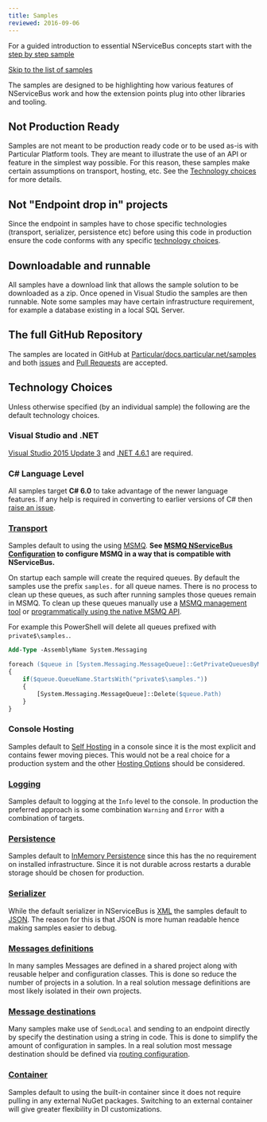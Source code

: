```yaml
---
title: Samples
reviewed: 2016-09-06
---
```


For a guided introduction to essential NServiceBus concepts start with the [step by step sample](/samples/step-by-step/)

[Skip to the list of samples](#related-samples)

The samples are designed to be highlighting how various features of NServiceBus work and how the extension points plug into other libraries and tooling.


## Not Production Ready

Samples are not meant to be production ready code or to be used as-is with Particular Platform tools. They are meant to illustrate the use of an API or feature in the simplest way possible. For this reason, these samples make certain assumptions on transport, hosting, etc. See the [Technology choices](#technology-choices) for more details.


## Not "Endpoint drop in" projects

Since the endpoint in samples have to chose specific technologies (transport, serializer, persistence etc) before using this code in production ensure the code conforms with any specific [technology choices](./endpoint-configuration/).


## Downloadable and runnable

All samples have a download link that allows the sample solution to be downloaded as a zip. Once opened in Visual Studio the samples are then runnable. Note some samples may have certain infrastructure requirement, for example a database existing in a local SQL Server.


## The full GitHub Repository

The samples are located in GitHub at [Particular/docs.particular.net/samples](https://github.com/Particular/docs.particular.net/tree/master/samples) and both [issues](https://github.com/Particular/docs.particular.net/issues) and [Pull Requests](https://help.github.com/articles/using-pull-requests/) are accepted.


## Technology Choices

Unless otherwise specified (by an individual sample) the following are the default technology choices.


### Visual Studio and .NET

[Visual Studio 2015 Update 3](https://www.visualstudio.com/en-us/news/releasenotes/vs2015-update3-vs) and [.NET 4.6.1](https://www.microsoft.com/en-au/download/details.aspx?id=49981) are required.


### C# Language Level

All samples target **C# 6.0** to take advantage of the newer language features. If any help is required in converting to earlier versions of C# then [raise an issue](https://github.com/Particular/docs.particular.net/issues).


### [Transport](/nservicebus/transports/)

Samples default to using the using [MSMQ](/nservicebus/msmq/). **See [MSMQ NServiceBus Configuration](/nservicebus/msmq/#nservicebus-configuration) to configure MSMQ in a way that is compatible with NServiceBus.**

On startup each sample will create the required queues. By default the samples use the prefix `samples.` for all queue names. There is no process to clean up these queues, as such after running samples those queues remain in MSMQ. To clean up these queues manually use a [MSMQ management tool](/nservicebus/msmq/viewing-message-content-in-msmq.md) or [programmatically using the native MSMQ API](/nservicebus/msmq/operations-scripting.md#delete-queues).

For example this PowerShell will delete all queues prefixed with `private$\samples.`.

```ps
Add-Type -AssemblyName System.Messaging

foreach ($queue in [System.Messaging.MessageQueue]::GetPrivateQueuesByMachine("."))
{
	if($queue.QueueName.StartsWith("private$\samples."))
	{
		[System.Messaging.MessageQueue]::Delete($queue.Path)
	}
}
```


### Console Hosting

Samples default to [Self Hosting](/nservicebus/hosting/) in a console since it is the most explicit and contains fewer moving pieces. This would not be a real choice for a production system and the other [Hosting Options](/nservicebus/hosting/) should be considered.


### [Logging](/nservicebus/logging/)

Samples default to logging at the `Info` level to the console. In production the preferred approach is some combination `Warning` and `Error` with a combination of targets.


### [Persistence](/nservicebus/persistence/)

Samples default to [InMemory Persistence](/nservicebus/persistence/in-memory.md) since this has the no requirement on installed infrastructure. Since it is not durable across restarts a durable storage should be chosen for production.


### [Serializer](/nservicebus/serialization/)

While the default serializer in NServiceBus is [XML](/nservicebus/serialization/xml.md) the samples default to [JSON](/nservicebus/serialization/json.md). The reason for this is that JSON is more human readable hence making samples easier to debug.


### [Messages definitions](/nservicebus/messaging/messages-events-commands.md)

In many samples Messages are defined in a shared project along with reusable helper and configuration classes. This is done so reduce the number of projects in a solution. In a real solution message definitions are most likely isolated in their own projects.


### [Message destinations](/nservicebus/messaging/routing.md)

Many samples make use of `SendLocal` and sending to an endpoint directly by specify the destination using a string in code. This is done to simplify the amount of configuration in samples. In a real solution most message destination should be defined via [routing configuration](/nservicebus/messaging/routing.md).


### [Container](/nservicebus/containers/)

Samples default to using the built-in container since it does not require pulling in any external NuGet packages. Switching to an external container will give greater flexibility in DI customizations.
